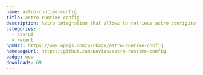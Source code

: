 ```yaml
---
name: astro-runtime-config
title: astro-runtime-config
description: Astro integration that allows to retrieve astro configuration object at runtime
categories:
  - css+ui
  - recent
npmUrl: https://www.npmjs.com/package/astro-runtime-config
homepageUrl: https://github.com/Dovias/astro-runtime-config
badge: new
downloads: 69
---
```

